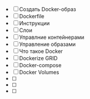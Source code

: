 - [ ] Создать Docker-образ
- [ ] Dockerfile
- [ ] Инструкции
- [ ] Слои
- [ ] Управлние контейнерами
- [ ] Управление образами
- [ ] Что такое Docker
- [ ] Dockerize GRID
- [ ] Docker-compose
- [ ] Docker Volumes
- [ ]
- [ ]
- [ ]
